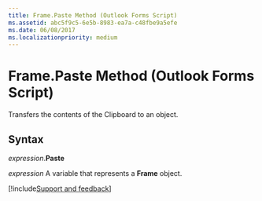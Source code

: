 ```yaml
---
title: Frame.Paste Method (Outlook Forms Script)
ms.assetid: abc5f9c5-6e5b-8983-ea7a-c48fbe9a5efe
ms.date: 06/08/2017
ms.localizationpriority: medium
---
```



# Frame.Paste Method (Outlook Forms Script)

Transfers the contents of the Clipboard to an object.


## Syntax

_expression_.**Paste**

_expression_ A variable that represents a **Frame** object.

[!include[Support and feedback](~/includes/feedback-boilerplate.md)]